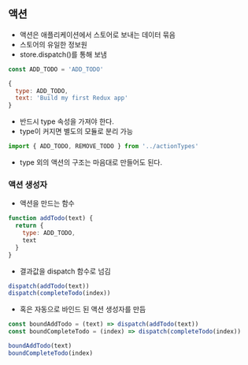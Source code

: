 ## 액션
- 액션은 애플리케이션에서 스토어로 보내는 데이터 묶음
- 스토어의 유일한 정보원
- store.dispatch()를 통해 보냄
```javascript
const ADD_TODO = 'ADD_TODO'
```
```javascript
{
  type: ADD_TODO,
  text: 'Build my first Redux app'
}
```
- 반드시 type 속성을 가져야 한다.
- type이 커지면 별도의 모듈로 분리 가능
```javascript
import { ADD_TODO, REMOVE_TODO } from '../actionTypes'
```
- type 외의 액션의 구조는 마음대로 만들어도 된다.
### 액션 생성자
- 액션을 만드는 함수
```javascript
function addTodo(text) {
  return {
    type: ADD_TODO,
    text
  }
}
```
- 결과값을 dispatch 함수로 넘김
```javascript
dispatch(addTodo(text))
dispatch(completeTodo(index))
```
- 혹은 자동으로 바인드 된 액션 생성자를 만듬
```javascript
const boundAddTodo = (text) => dispatch(addTodo(text))
const boundCompleteTodo = (index) => dispatch(completeTodo(index))
```
```javascript
boundAddTodo(text)
boundCompleteTodo(index)
```
